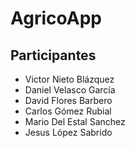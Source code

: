 # AgricoApp

## Participantes 

 - Victor Nieto Blázquez
 - Daniel Velasco García
 - David Flores Barbero
 - Carlos Gómez Rubial
 - Mario Del Estal Sanchez
 - Jesus López Sabrido